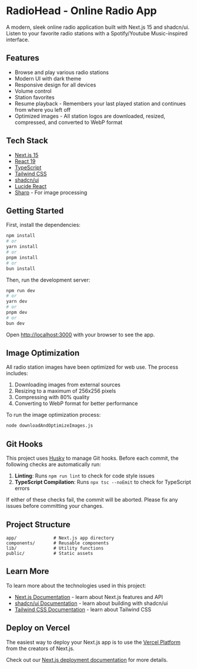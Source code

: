 # RadioHead - Online Radio App

A modern, sleek online radio application built with Next.js 15 and shadcn/ui. Listen to your favorite radio stations with a Spotify/Youtube Music-inspired interface.

## Features

- Browse and play various radio stations
- Modern UI with dark theme
- Responsive design for all devices
- Volume control
- Station favorites
- Resume playback - Remembers your last played station and continues from where you left off
- Optimized images - All station logos are downloaded, resized, compressed, and converted to WebP format

## Tech Stack

- [Next.js 15](https://nextjs.org/)
- [React 19](https://react.dev/)
- [TypeScript](https://www.typescriptlang.org/)
- [Tailwind CSS](https://tailwindcss.com/)
- [shadcn/ui](https://ui.shadcn.com/)
- [Lucide React](https://lucide.dev/)
- [Sharp](https://sharp.pixelplumbing.com/) - For image processing

## Getting Started

First, install the dependencies:

```bash
npm install
# or
yarn install
# or
pnpm install
# or
bun install
```

Then, run the development server:

```bash
npm run dev
# or
yarn dev
# or
pnpm dev
# or
bun dev
```

Open [http://localhost:3000](http://localhost:3000) with your browser to see the app.

## Image Optimization

All radio station images have been optimized for web use. The process includes:

1. Downloading images from external sources
2. Resizing to a maximum of 256x256 pixels
3. Compressing with 80% quality
4. Converting to WebP format for better performance

To run the image optimization process:

```bash
node downloadAndOptimizeImages.js
```

## Git Hooks

This project uses [Husky](https://typicode.github.io/husky/) to manage Git hooks. Before each commit, the following checks are automatically run:

1. **Linting**: Runs `npm run lint` to check for code style issues
2. **TypeScript Compilation**: Runs `npx tsc --noEmit` to check for TypeScript errors

If either of these checks fail, the commit will be aborted. Please fix any issues before committing your changes.

## Project Structure

```
app/              # Next.js app directory
components/       # Reusable components
lib/              # Utility functions
public/           # Static assets
```

## Learn More

To learn more about the technologies used in this project:

- [Next.js Documentation](https://nextjs.org/docs) - learn about Next.js features and API
- [shadcn/ui Documentation](https://ui.shadcn.com/) - learn about building with shadcn/ui
- [Tailwind CSS Documentation](https://tailwindcss.com/docs/) - learn about Tailwind CSS

## Deploy on Vercel

The easiest way to deploy your Next.js app is to use the [Vercel Platform](https://vercel.com/new?utm_medium=default-template&filter=next.js&utm_source=create-next-app&utm_campaign=create-next-app-readme) from the creators of Next.js.

Check out our [Next.js deployment documentation](https://nextjs.org/docs/app/building-your-application/deploying) for more details.